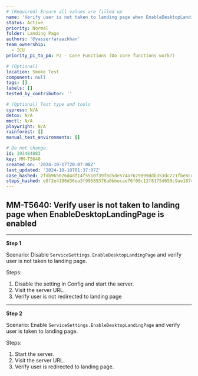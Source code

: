 ```yaml
---
# (Required) Ensure all values are filled up
name: 'Verify user is not taken to landing page when EnableDesktopLandingPage is enabled'
status: Active
priority: Normal
folder: Landing Page
authors: '@yasserfaraazkhan'
team_ownership:
  - ICU
priority_p1_to_p4: P2 - Core Functions (Do core functions work?)

# (Optional)
location: Smoke Test
component: null
tags: []
labels: []
tested_by_contributor: ''

# (Optional) Test type and tools
cypress: N/A
detox: N/A
mmctl: N/A
playwright: N/A
rainforest: []
manual_test_environments: []

# Do not change
id: 193404883
key: MM-T5640
created_on: '2024-10-17T20:07:08Z'
last_updated: '2024-10-18T01:37:07Z'
case_hashed: 2fdb965026d4df14f5510f39f8d5de574a7679899ddb353dc221fbe8cc9642cbc4166ef3836043d46f4b3861f251184c
steps_hashed: e8f2e4190d36ea3f99589376a0bbecae76f08c12f8175d659c9ae18742b1c2deed7452313711af00f0aa324a761e9830
---
```


<!-- (Auto-generated) Based on frontmatter's "key" and "name" -->

## MM-T5640: Verify user is not taken to landing page when EnableDesktopLandingPage is enabled

---

**Step 1**

Scenario: Disable `ServiceSettings.EnableDesktopLandingPage` and verify user is not taken to landing page.

Steps:

1. Disable the setting in Config and start the server.
2. Visit the server URL.
3. Verify user is not redirected to landing page

---

**Step 2**

Scenario: Enable `ServiceSettings.EnableDesktopLandingPage` and verify user is taken to landing page.

Steps:

1. Start the server.
2. Visit the server URL.
3. Verify user is redirected to landing page.
